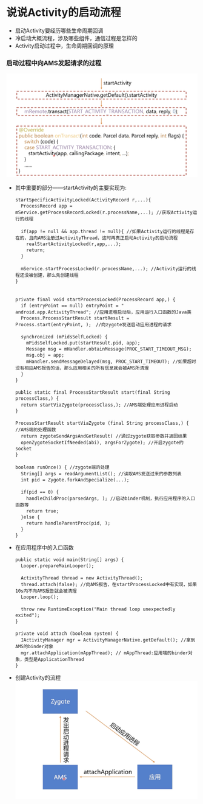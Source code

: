 # 说说Activity的启动流程
* 启动Activity要经历哪些生命周期回调
* 冷启动大概流程，涉及哪些组件，通信过程是怎样的
* Activity启动过程中，生命周期回调的原理

### 启动过程中向AMS发起请求的过程
![image](https://github.com/SilenceWeak/Framework/blob/main/Pic/startActivity.jpg)
* 其中重要的部分——startActivity的主要实现为:
  ```
  startSpecificActivityLocked(ActivityRecord r,...){
    ProcessRecord app = mService.getProcessRecordLocked(r.processName,...); //获取Activity运行的线程
    
    if(app != null && app.thread != null){ //如果Activity运行的线程是存在的，且向AMS注册过ActivityThread，这时再真正启动Activity的启动流程
      realStartActivityLocked(r,app,...);
      return;
    }
    
    mService.startProcessLocked(r.processName,...); //Activity运行的线程还没被创建，那么先创建线程
  }
  

  private final void startProcessLocked(ProcessRecord app,) {
    if (entryPoint == null) entryPoint = " android.app.ActivityThread"; //应用进程启动后，应用运行入口函数的Java类
    Process.ProcessStartResult startResult = Process.start(entryPoint, );　//向zygote发送启动应用进程的请求

    synchronized (mPidsSelfLocked) {
      mPidsSelfLocked.put(startResult.pid, app);
      Message msg = mHandler.obtainMessage(PROC_START_TIMEOUT_MSG);
      msg.obj = app;
      mHandler.sendMessageDelayed(msg, PROC_START_TIMEOUT); //如果超时没有相应AMS报告的话，那么应用相关的所有信息就会被AMS所清理
    }
  }

  public static final ProcessStartResult start(final String processClass,) {
    return startViaZygote(processClass,); //AMS端处理应用进程启动
  }
  
  ProcessStartResult startViaZygote (final String processClass,) { //AMS端的处理函数
    return zygoteSendArgsAndGetResult( //通过zygote获取参数并返回结果
    openZygoteSocketIfNeeded(abi), argsForZygote); //开启zygote的socket
  }

  boolean runOnce() { //zygote端的处理
    String[] args = readArgumentList(); //读取AMS发送过来的参数列表
    int pid = Zygote.forkAndSpecialize(...);

    if(pid == 0) {
      handleChildProc(parsedArgs, ); //启动binder机制，执行应用程序的入口函数等
      return true;
    }else {
      return handleParentProc(pid, );
    } 
  }
  ```
* 在应用程序中的入口函数
  ```
  public static void main(String[] args) {
    Looper.prepareMainLooper();
    
    ActivityThread thread = new ActivityThread();
    thread.attach(false); //向AMS报告，在startProcessLocked中有实现，如果10s内不向AMS报告就会被清理
    Looper.loop();
    
    throw new RuntimeException("Main thread loop unexpectedly exited");
  }
  
  private void attach (boolean system) {
    IActivityManager mgr = ActivityManagerNative.getDefault(); //拿到AMS的binder对象
    mgr.attachApplication(mAppThread); // mAppThread:应用端的binder对象，类型是ApplicationThread
  }
  ```
* 创建Activity的流程
![image](https://github.com/SilenceWeak/Framework/blob/main/Pic/ProcessOfCreateActivity.jpg)

